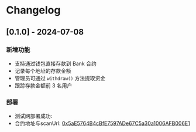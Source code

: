 <!--
 * @Author: Mr.Car
 * @Date: 2025-07-10 08:52:43
-->

# Changelog

## [0.1.0] - 2024-07-08

### 新增功能
- 支持通过钱包直接存款到 Bank 合约
- 记录每个地址的存款金额
- 管理员可通过 `withdraw()` 方法提取资金
- 跟踪存款金额前 3 名用户

### 部署
- 测试网部署成功:
- 合约地址与scanUrl: [0x5aE5764B4cBfE7597ADe67C5a30a1006AFB006E1](https://sepolia.etherscan.io/address/0x5ae5764b4cbfe7597ade67c5a30a1006afb006e1#code)